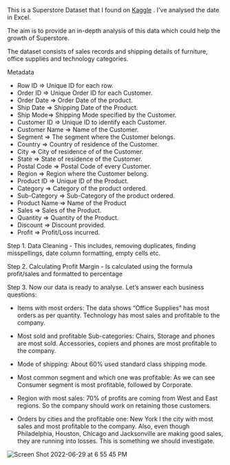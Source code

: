 This is a Superstore Dataset that I found on [Kaggle](https://www.kaggle.com/datasets/vivek468/superstore-dataset-final) . I've analysed the date in Excel.

The aim is to provide an in-depth analysis of this data which could help the growth of Superstore.

The dataset consists of sales records and shipping details of furniture, office supplies and technology categories. 

Metadata 
* Row ID => Unique ID for each row.
* Order ID => Unique Order ID for each Customer.
* Order Date => Order Date of the product.
* Ship Date => Shipping Date of the Product.
* Ship Mode=> Shipping Mode specified by the Customer.
* Customer ID => Unique ID to identify each Customer.
* Customer Name => Name of the Customer.
* Segment => The segment where the Customer belongs.
* Country => Country of residence of the Customer.
* City => City of residence of of the Customer.
* State => State of residence of the Customer.
* Postal Code => Postal Code of every Customer.
* Region => Region where the Customer belong.
* Product ID => Unique ID of the Product.
* Category => Category of the product ordered.
* Sub-Category => Sub-Category of the product ordered.
* Product Name => Name of the Product
* Sales => Sales of the Product.
* Quantity => Quantity of the Product.
* Discount => Discount provided.
* Profit => Profit/Loss incurred.

Step 1. Data Cleaning - This includes, removing duplicates, finding misspellings, date column formatting, empty cells etc.


Step 2. Calculating Profit Margin - Is calculated using the formula profit/sales and formatted to percentage

Step 3. Now our data is ready to analyse. Let’s answer each business questions: 

 - Items with most orders: The data shows “Office Supplies” has most orders as per quantity. Technology has most sales and profitable to the company.

 - Most sold and profitable Sub-categories:  Chairs, Storage and phones are most sold. Accessories, copiers and phones are most profitable to the company.

 - Mode of shipping: About 60% used standard class shipping mode.

 - Most common segment and which one was profitable: As we can see Consumer segment is most profitable, followed by Corporate.

 - Region with most sales: 70% of profits are coming from West and East regions. So the company should work on retaining those customers. 

 - Orders by cities and the profitable one: New York I the city with most sales and most profitable to the company. Also, even though Philadelphia, Houston, Chicago and Jacksonville are making good sales, they are running into losses. This is something we should investigate.



![Screen Shot 2022-06-29 at 6 55 45 PM](https://user-images.githubusercontent.com/85157023/176371581-ef3b7160-8f46-4caf-9db2-5507efb4901a.png)









